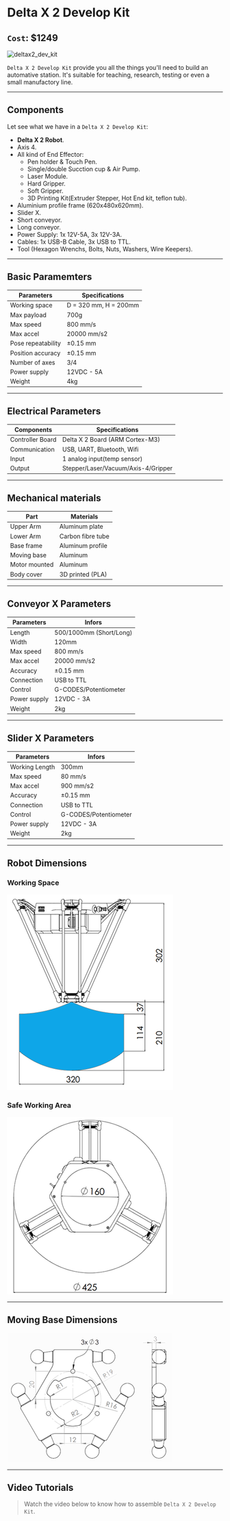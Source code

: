 # Delta X 2 Develop Kit

## `Cost`: $1249

![deltax2_dev_kit](./deltax2_dev_kit.png)

`Delta X 2 Develop Kit` provide you all the things you'll need to build an automative station. It's suitable for teaching, research, testing or even a small manufactory line.

---

## Components

Let see what we have in a `Delta X 2 Develop Kit`:

- **Delta X 2 Robot**.
- Axis 4.
- All kind of End Effector:
    - Pen holder & Touch Pen.
    - Single/double Sucction cup & Air Pump.
    - Laser Module.
    - Hard Gripper.
    - Soft Gripper.
    - 3D Printing Kit(Extruder Stepper, Hot End kit, teflon tub).
- Aluminium profile frame (620x480x620mm).
- Slider X.
- Short conveyor.
- Long conveyor.
- Power Supply: 1x 12V-5A, 3x 12V-3A.
- Cables: 1x USB-B Cable, 3x USB to TTL.
- Tool (Hexagon Wrenchs, Bolts, Nuts, Washers, Wire Keepers).

---

## Basic Paramemters

|Parameters                   | Specifications      |
|-----------------------------|---------------------|
|Working space                |D = 320 mm, H = 200mm|
|Max payload                  |700g                 |
|Max speed                    |800 mm/s             |
|Max accel                    |20000 mm/s2          |
|Pose repeatability           |±0.15 mm             |
|Position accuracy            |±0.15 mm             |
|Number of axes               |3/4                  |
|Power supply                 |12VDC - 5A           |
|Weight                       |4kg                  |

---

## Electrical Parameters

|Components                   | Specifications      |
|-----------------------------|---------------------|
|Controller Board             |Delta X 2 Board (ARM Cortex-M3)|
|Communication                |USB, UART, Bluetooth, Wifi   |
|Input                        |1 analog input(temp sensor)  |
|Output                       |Stepper/Laser/Vacuum/Axis-4/Gripper|

---

## Mechanical materials

|Part                         | Materials           |
|-----------------------------|---------------------|
|Upper Arm                    |Aluminum plate       |
|Lower Arm                    |Carbon fibre tube    |
|Base frame                   |Aluminum profile     |
|Moving base                  |Aluminum             |
|Motor mounted                |Aluminum             |
|Body cover                   |3D printed (PLA)     |

---

## Conveyor X Parameters

|Parameters                   | Infors              |
|-----------------------------|---------------------|
|Length                       |500/1000mm (Short/Long)|
|Width                        |120mm                |
|Max speed                    |800 mm/s             |
|Max accel                    |20000 mm/s2          |
|Accuracy                     |±0.15 mm             |
|Connection                   |USB to TTL           |
|Control                      |G-CODES/Potentiometer|
|Power supply                 |12VDC - 3A           |
|Weight                       |2kg                  |

---

## Slider X Parameters

|Parameters                   | Infors              |
|-----------------------------|---------------------|
|Working Length               |300mm                |
|Max speed                    |80 mm/s              |
|Max accel                    |900 mm/s2            |
|Accuracy                     |±0.15 mm             |
|Connection                   |USB to TTL           |
|Control                      |G-CODES/Potentiometer|
|Power supply                 |12VDC - 3A           |
|Weight                       |2kg                  |

---

## Robot Dimensions

### Working Space

![x2_working_space_reach](x2_workingspace.png)

### Safe Working Area

![x2_working_space_dia](x2_workingspace_dia.png)

---

## Moving Base Dimensions

![x2_moving_base](x2_moving_base_small.png)

---

## Video Tutorials

> Watch the video below to know how to assemble `Delta X 2 Develop Kit`.

